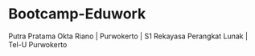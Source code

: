 # Bootcamp-Eduwork
Putra Pratama Okta Riano | Purwokerto | S1 Rekayasa Perangkat Lunak | Tel-U Purwokerto
